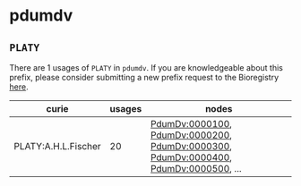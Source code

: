 # pdumdv

## `PLATY`

There are 1 usages of `PLATY` in `pdumdv`.
If you are knowledgeable about this prefix, please consider submitting a new prefix
request to the Bioregistry [here](https://github.com/biopragmatics/bioregistry/issues/new?assignees=cthoyt&labels=New%2CPrefix&template=new-prefix.yml&title=%5BResource%5D%3A%20PLATY).

| curie               |   usages | nodes                                                                                                                                                                                                                                                                                                                                    |
|---------------------|----------|------------------------------------------------------------------------------------------------------------------------------------------------------------------------------------------------------------------------------------------------------------------------------------------------------------------------------------------|
| PLATY:A.H.L.Fischer |       20 | [PdumDv:0000100](http://purl.obolibrary.org/obo/PdumDv_0000100), [PdumDv:0000200](http://purl.obolibrary.org/obo/PdumDv_0000200), [PdumDv:0000300](http://purl.obolibrary.org/obo/PdumDv_0000300), [PdumDv:0000400](http://purl.obolibrary.org/obo/PdumDv_0000400), [PdumDv:0000500](http://purl.obolibrary.org/obo/PdumDv_0000500), ... |

